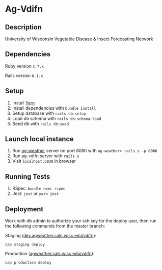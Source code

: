 # Ag-Vdifn

## Description
University of Wisconsin Vegetable Disease & Insect Forecasting Network

## Dependencies

Ruby version `2.7.x`

Rails version `6.1.x`

## Setup
1. Install [Yarn](https://classic.yarnpkg.com/en/)
2. Install dependencies with `bundle install`
3. Setup database with `rails db:setup`
4. Load db schema with `rails db:schema:load`
5. Seed db with `rails db:seed`

## Launch local instance
1. Run [ag-weather](https://github.com/uwent/ag-weather) server on port 8080 with `ag-weather> rails s -p 8080`
2. Run ag-vdifn server with `rails s`
3. Visit `localhost:3030` in browser

## Running Tests
1. RSpec: `bundle exec rspec`
2. Jest: `jest` or `yarn jest`

## Deployment
Work with db admin to authorize your ssh key for the deploy user, then run the following commands from the master branch:

Staging ([dev.agweather.cals.wisc.edu/vdifn](https://dev.agweather.cals.wisc.edu/vdifn)):
```
cap staging deploy
```

Production ([agweather.cals.wisc.edu/vdifn](https://agweather.cals.wisc.edu/vdifn)):
```
cap production deploy
```
